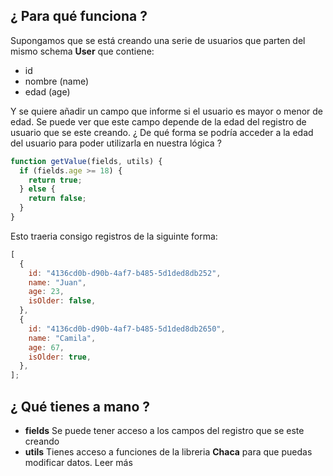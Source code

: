 ## ¿ Para qué funciona ?

Supongamos que se está creando una serie de usuarios que parten del mismo schema **User** que contiene:

- id
- nombre (name)
- edad (age)

Y se quiere añadir un campo que informe si el usuario es mayor o menor de edad. Se puede ver que este campo depende de la edad del registro de usuario que se este creando. ¿ De qué forma se podría acceder a la edad del usuario para poder utilizarla en nuestra lógica ?

```js
function getValue(fields, utils) {
  if (fields.age >= 18) {
    return true;
  } else {
    return false;
  }
}
```

Esto traeria consigo registros de la siguinte forma:

```js
[
  {
    id: "4136cd0b-d90b-4af7-b485-5d1ded8db252",
    name: "Juan",
    age: 23,
    isOlder: false,
  },
  {
    id: "4136cd0b-d90b-4af7-b485-5d1ded8db2650",
    name: "Camila",
    age: 67,
    isOlder: true,
  },
];
```

## ¿ Qué tienes a mano ?

- **fields**
   Se puede tener acceso a los campos del registro que se este creando
- **utils**
   Tienes acceso a funciones de la libreria **Chaca** para que puedas modificar datos. Leer más
